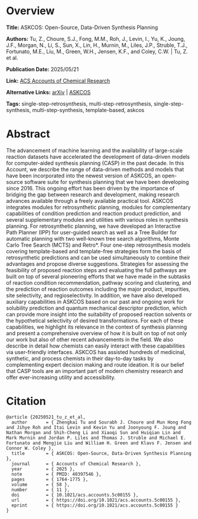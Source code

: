 # Overview
**Title:**
ASKCOS: Open-Source, Data-Driven Synthesis Planning

**Authors:**
Tu, Z., Choure, S.J., Fong, M.M., Roh, J., Levin, I., Yu, K., Joung, J.F., Morgan, N., Li, S., Sun, X., Lin, H., Murnin, M., Liles, J.P., Struble, T.J., Fortunato, M.E., Liu, M., Green, W.H., Jensen, K.F., and Coley, C.W. |
Tu, Z. et al.

**Publication Date:**
2025/05/21

**Link:**
[ACS Accounts of Chemical Research](https://pubs.acs.org/doi/10.1021/acs.accounts.5c00155)

**Alternative Links:**
[arXiv](https://arxiv.org/abs/2501.01835) |
[ASKCOS](https://askcos.mit.edu)

**Tags:**
single-step-retrosynthesis, multi-step-retrosynthesis, single-step-synthesis, multi-step-synthesis, template-based, askcos


# Abstract
The advancement of machine learning and the availability of large-scale reaction datasets have accelerated the development of data-driven models for computer-aided synthesis planning (CASP) in the past decade.
In this Account, we describe the range of data-driven methods and models that have been incorporated into the newest version of ASKCOS, an open-source software suite for synthesis planning that we have been developing since 2016.
This ongoing effort has been driven by the importance of bridging the gap between research and development, making research advances available through a freely available practical tool.
ASKCOS integrates modules for retrosynthetic planning, modules for complementary capabilities of condition prediction and reaction product prediction, and several supplementary modules and utilities with various roles in synthesis planning.
For retrosynthetic planning, we have developed an Interactive Path Planner (IPP) for user-guided search as well as a Tree Builder for automatic planning with two well-known tree search algorithms, Monte Carlo Tree Search (MCTS) and Retro*.
Four one-step retrosynthesis models covering template-based and template-free strategies form the basis of retrosynthetic predictions and can be used simultaneously to combine their advantages and propose diverse suggestions.
Strategies for assessing the feasibility of proposed reaction steps and evaluating the full pathways are built on top of several pioneering efforts that we have made in the subtasks of reaction condition recommendation, pathway scoring and clustering, and the prediction of reaction outcomes including the major product, impurities, site selectivity, and regioselectivity.
In addition, we have also developed auxiliary capabilities in ASKCOS based on our past and ongoing work for solubility prediction and quantum mechanical descriptor prediction, which can provide more insight into the suitability of proposed reaction solvents or the hypothetical selectivity of desired transformations.
For each of these capabilities, we highlight its relevance in the context of synthesis planning and present a comprehensive overview of how it is built on top of not only our work but also of other recent advancements in the field.
We also describe in detail how chemists can easily interact with these capabilities via user-friendly interfaces.
ASKCOS has assisted hundreds of medicinal, synthetic, and process chemists in their day-to-day tasks by complementing expert decision making and route ideation.
It is our belief that CASP tools are an important part of modern chemistry research and offer ever-increasing utility and accessibility.


# Citation
```
@article {20250521_tu_z_et_al,
  author       = { Zhengkai Tu and Sourabh J. Choure and Mun Hong Fong and Jihye Roh and Itai Levin and Kevin Yu and Joonyoung F. Joung and Nathan Morgan and Shih-Cheng Li and Xiaoqi Sun and Huiqian Lin and Mark Murnin and Jordan P. Liles and Thomas J. Struble and Michael E. Fortunato and Mengjie Liu and William H. Green and Klavs F. Jensen and Connor W. Coley },
  title        = { ASKCOS: Open-Source, Data-Driven Synthesis Planning },
  journal      = { Accounts of Chemical Research },
  year         = { 2025 },
  note         = { PMID: 40397546 },
  pages        = { 1764-1775 },
  volume       = { 58 },
  number       = { 11 },
  doi          = { 10.1021/acs.accounts.5c00155 },
  url          = { https://doi.org/10.1021/acs.accounts.5c00155 },
  eprint       = { https://doi.org/10.1021/acs.accounts.5c00155 }
}
```
